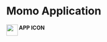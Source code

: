  # Momo Application
 <img align = "left" src="https://github.com/wjdgns2751/momo/assets/53415689/1c7491e1-5691-4378-920f-b5276847e970.PNG"  width="30" height="30"> **APP ICON**
 
